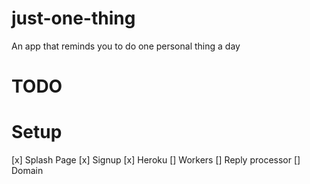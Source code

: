 # just-one-thing
An app that reminds you to do one personal thing a day

# TODO

# Setup
[x] Splash Page
[x] Signup
[x] Heroku
[] Workers
[] Reply processor
[] Domain
